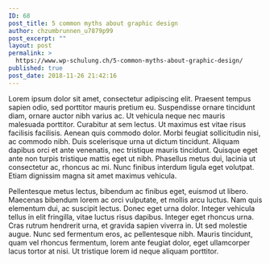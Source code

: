 ```yaml
---
ID: 68
post_title: 5 common myths about graphic design
author: chzumbrunnen_u7879p99
post_excerpt: ""
layout: post
permalink: >
  https://www.wp-schulung.ch/5-common-myths-about-graphic-design/
published: true
post_date: 2018-11-26 21:42:16
---
```

Lorem ipsum dolor sit amet, consectetur adipiscing elit. Praesent tempus sapien odio, sed porttitor mauris pretium eu. Suspendisse ornare tincidunt diam, ornare auctor nibh varius ac. Ut vehicula neque nec mauris malesuada porttitor. Curabitur at sem lectus. Ut maximus est vitae risus facilisis facilisis. Aenean quis commodo dolor. Morbi feugiat sollicitudin nisi, ac commodo nibh. Duis scelerisque urna ut dictum tincidunt. Aliquam dapibus orci et ante venenatis, nec tristique mauris tincidunt. Quisque eget ante non turpis tristique mattis eget ut nibh. Phasellus metus dui, lacinia ut consectetur ac, rhoncus ac mi. Nunc finibus interdum ligula eget volutpat. Etiam dignissim magna sit amet maximus vehicula.

Pellentesque metus lectus, bibendum ac finibus eget, euismod ut libero. Maecenas bibendum lorem ac orci vulputate, et mollis arcu luctus. Nam quis elementum dui, ac suscipit lectus. Donec eget urna dolor. Integer vehicula tellus in elit fringilla, vitae luctus risus dapibus. Integer eget rhoncus urna. Cras rutrum hendrerit urna, et gravida sapien viverra in. Ut sed molestie augue. Nunc sed fermentum eros, ac pellentesque nibh. Mauris tincidunt, quam vel rhoncus fermentum, lorem ante feugiat dolor, eget ullamcorper lacus tortor at nisi. Ut tristique lorem id neque aliquam porttitor.